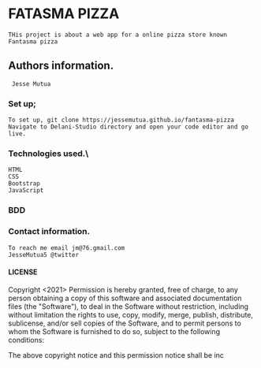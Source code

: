 # FATASMA PIZZA
    THis project is about a web app for a online pizza store known Fantasma pizza
## Authors information.
     Jesse Mutua


### Set up;
    To set up, git clone https://jessemutua.github.io/fantasma-pizza
    Navigate to Delani-Studio directory and open your code editor and go live.

### Technologies used.\
    HTML
    CSS
    Bootstrap
    JavaScript

### BDD


### Contact information.
    To reach me email jm@76.gmail.com
    JesseMutua5 @twitter
    

####   LICENSE
 Copyright <2021> <Jesse> 
Permission is hereby granted, free of charge, to any person obtaining a copy of this software and associated documentation files (the "Software"), to deal in the Software without restriction, including without limitation the rights to use, copy, modify, merge, publish, distribute, sublicense, and/or sell copies of the Software, and to permit persons to whom the Software is furnished to do so, subject to the following conditions:

The above copyright notice and this permission notice shall be inc

